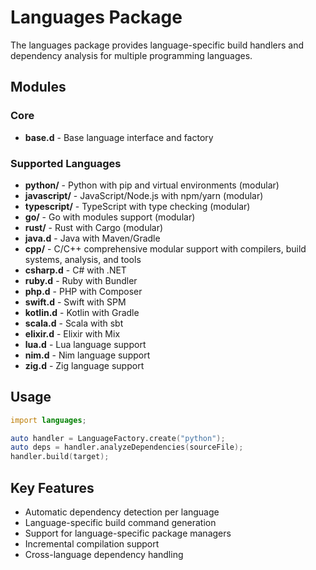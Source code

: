 # Languages Package

The languages package provides language-specific build handlers and dependency analysis for multiple programming languages.

## Modules

### Core
- **base.d** - Base language interface and factory

### Supported Languages
- **python/** - Python with pip and virtual environments (modular)
- **javascript/** - JavaScript/Node.js with npm/yarn (modular)
- **typescript/** - TypeScript with type checking (modular)
- **go/** - Go with modules support (modular)
- **rust/** - Rust with Cargo (modular)
- **java.d** - Java with Maven/Gradle
- **cpp/** - C/C++ comprehensive modular support with compilers, build systems, analysis, and tools
- **csharp.d** - C# with .NET
- **ruby.d** - Ruby with Bundler
- **php.d** - PHP with Composer
- **swift.d** - Swift with SPM
- **kotlin.d** - Kotlin with Gradle
- **scala.d** - Scala with sbt
- **elixir.d** - Elixir with Mix
- **lua.d** - Lua language support
- **nim.d** - Nim language support
- **zig.d** - Zig language support

## Usage

```d
import languages;

auto handler = LanguageFactory.create("python");
auto deps = handler.analyzeDependencies(sourceFile);
handler.build(target);
```

## Key Features

- Automatic dependency detection per language
- Language-specific build command generation
- Support for language-specific package managers
- Incremental compilation support
- Cross-language dependency handling

